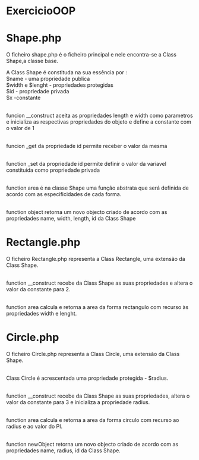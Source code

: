 # ExercicioOOP

# Shape.php
O ficheiro shape.php é o ficheiro principal e nele encontra-se a Class Shape,a classe base.

 A Class Shape é constituda na sua essência por : <br>
 $name - uma propriedade publica <br>
 $width e $lenght - propriedades protegidas <br>
 $id - propriedade privada <br>
 $x -constante 

<br> funcion __construct aceita as propriedades length e width como parametros e inicializa as respectivas propriedades do objeto e define a constante com o valor de 1

<br> funcion _get da propriedade id permite receber o valor da mesma

<br> function _set da propriedade id permite definir o valor da variavel constituida como propriedade privada

<br> function area é na classe Shape uma função abstrata que será definida de acordo com as especificidades de cada forma.

<br> function object retorna um novo objecto criado de acordo com as propriedades name, width, length, id da Class Shape


# Rectangle.php
O ficheiro Rectangle.php representa a Class Rectangle, uma extensão da Class Shape.

 <br> function __construct recebe da Class Shape as suas propriedades e altera o valor da constante para 2.
 
 <br> function area calcula e retorna a area da forma rectangulo com recurso às propriedades width e lenght.
 

# Circle.php

O ficheiro Circle.php representa a Class Circle, uma extensão da Class Shape.

<br>Class Circle é acrescentada uma propriedade protegida - $radius.

<br> function __construct recebe da Class Shape as suas propriedades, altera o valor da constante para 3 e inicializa a propriedade radius.
 
 <br> function area calcula e retorna a area da forma circulo com recurso ao radius e ao valor do PI.
 
 <br> function newObject retorna um novo objecto criado de acordo com as propriedades name, radius, id da Class Shape.
 
